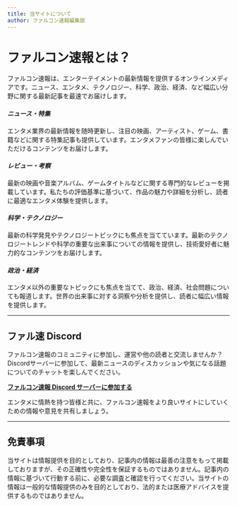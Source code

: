 ```yaml
---
title: 当サイトについて
author: ファルコン速報編集部
---
```


# ファルコン速報とは？

ファルコン速報は、エンターテイメントの最新情報を提供するオンラインメディアです。ニュース、エンタメ、テクノロジー、科学、政治、経済、など幅広い分野に関する最新記事を最速でお届けします。

#### *ニュース・特集*

エンタメ業界の最新情報を随時更新し、注目の映画、アーティスト、ゲーム、書籍などに関する特集記事も提供しています。エンタメファンの皆様に楽しんでいただけるコンテンツをお届けします。

#### *レビュー・考察*

最新の映画や音楽アルバム、ゲームタイトルなどに関する専門的なレビューを掲載しています。私たちの評価基準に基づいて、作品の魅力や詳細を分析し、読者に最適なエンタメ体験を提供します。

#### *科学・テクノロジー*

最新の科学発見やテクノロジートピックにも焦点を当てています。最新のテクノロジートレンドや科学の重要な出来事についての情報を提供し、技術愛好者に魅力的なコンテンツをお届けします。

#### *政治・経済*

エンタメ以外の重要なトピックにも焦点を当てて、政治、経済、社会問題についても報道します。世界の出来事に対する洞察や分析を提供し、読者に幅広い情報を提供します。

---

## ファル速 Discord 

ファルコン速報のコミュニティに参加し、運営や他の読者と交流しませんか？ Discordサーバーに参加して、最新ニュースのディスカッションや気になる話題についてのチャットを楽しんでください。

**[ファルコン速報 Discord サーバーに参加する](https://discord.gg/)**

エンタメに情熱を持つ皆様と共に、ファルコン速報をより良いサイトにしていくための情報や意見を共有しましょう。

---

## 免責事項

当サイトは情報提供を目的としており、記事内の情報は最善の注意をもって掲載しておりますが、その正確性や完全性を保証するものではありません。記事内の情報に基づいて行動する前に、必要な調査と確認を行ってください。当サイトの情報は一般的な情報提供のみを目的としており、法的または医療アドバイスを提供するものではありません。

